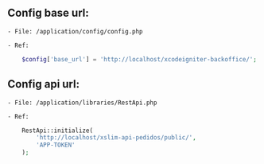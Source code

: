 
## Config base url:

    - File: /application/config/config.php

    - Ref: 
```php
    $config['base_url'] = 'http://localhost/xcodeigniter-backoffice/';
```


## Config api url:

    - File: /application/libraries/RestApi.php

    - Ref: 
```php
    RestApi::initialize(
        'http://localhost/xslim-api-pedidos/public/',
        'APP-TOKEN'
    );
```
